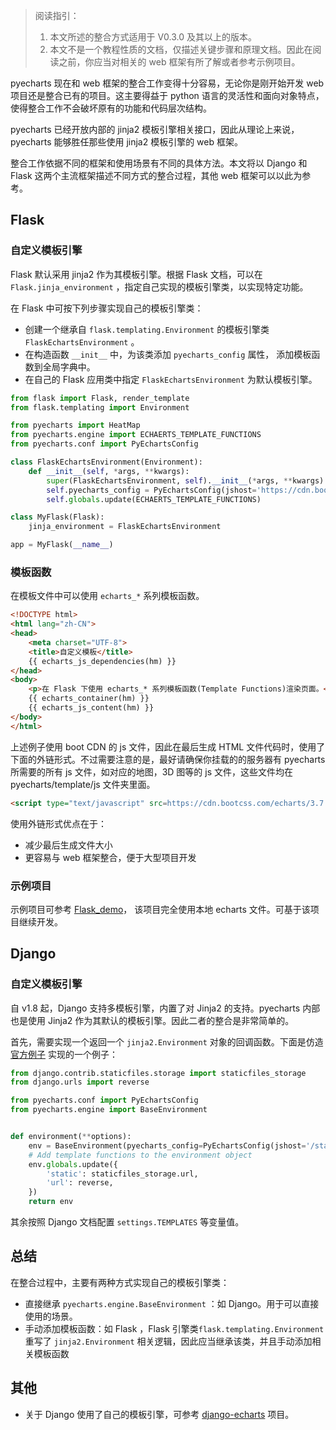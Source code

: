 > 阅读指引：
>
> 1. 本文所述的整合方式适用于 V0.3.0 及其以上的版本。
> 2. 本文不是一个教程性质的文档，仅描述关键步骤和原理文档。因此在阅读之前，你应当对相关的 web 框架有所了解或者参考示例项目。

pyecharts 现在和 web 框架的整合工作变得十分容易，无论你是刚开始开发 web 项目还是整合已有的项目。这主要得益于 python 语言的灵活性和面向对象特点，使得整合工作不会破坏原有的功能和代码层次结构。

pyecharts 已经开放内部的 jinja2 模板引擎相关接口，因此从理论上来说，pyecharts 能够胜任那些使用 jinja2 模板引擎的 web 框架。

整合工作依据不同的框架和使用场景有不同的具体方法。本文将以 Django 和 Flask 这两个主流框架描述不同方式的整合过程，其他 web 框架可以以此为参考。

## Flask

### 自定义模板引擎

Flask 默认采用 jinja2 作为其模板引擎。根据 Flask 文档，可以在 `Flask.jinja_environment` ，指定自己实现的模板引擎类，以实现特定功能。

在 Flask 中可按下列步骤实现自己的模板引擎类：

- 创建一个继承自 `flask.templating.Environment` 的模板引擎类`FlaskEchartsEnvironment` 。
- 在构造函数 `__init__` 中，为该类添加 `pyecharts_config` 属性， 添加模板函数到全局字典中。
- 在自己的 Flask 应用类中指定 `FlaskEchartsEnvironment` 为默认模板引擎。

```python
from flask import Flask, render_template
from flask.templating import Environment

from pyecharts import HeatMap
from pyecharts.engine import ECHAERTS_TEMPLATE_FUNCTIONS
from pyecharts.conf import PyEchartsConfig

class FlaskEchartsEnvironment(Environment):
    def __init__(self, *args, **kwargs):
        super(FlaskEchartsEnvironment, self).__init__(*args, **kwargs)
        self.pyecharts_config = PyEchartsConfig(jshost='https://cdn.bootcss.com/echarts/3.7.2')
        self.globals.update(ECHAERTS_TEMPLATE_FUNCTIONS)

class MyFlask(Flask):
    jinja_environment = FlaskEchartsEnvironment

app = MyFlask(__name__)
```

### 模板函数

在模板文件中可以使用 `echarts_*` 系列模板函数。

```html
<!DOCTYPE html>
<html lang="zh-CN">
<head>
    <meta charset="UTF-8">
    <title>自定义模板</title>
    {{ echarts_js_dependencies(hm) }}
</head>
<body>
    <p>在 Flask 下使用 echarts_* 系列模板函数(Template Functions)渲染页面。</p>
    {{ echarts_container(hm) }}
    {{ echarts_js_content(hm) }}
</body>
</html>
```

上述例子使用 boot CDN 的 js 文件，因此在最后生成 HTML 文件代码时，使用了下面的外链形式。不过需要注意的是，最好请确保你挂载的的服务器有 pyecharts 所需要的所有 js 文件，如对应的地图，3D 图等的 js 文件，这些文件均在 pyecharts/template/js 文件夹里面。

```html
<script type="text/javascript" src=https://cdn.bootcss.com/echarts/3.7.2/echarts.min.js""></script>
```

使用外链形式优点在于：

- 减少最后生成文件大小
- 更容易与 web 框架整合，便于大型项目开发

### 示例项目

示例项目可参考 [Flask_demo](https://github.com/kinegratii/flask_demo)， 该项目完全使用本地 echarts 文件。可基于该项目继续开发。

## Django 

### 自定义模板引擎

自 v1.8 起，Django 支持多模板引擎，内置了对 Jinja2 的支持。pyecharts 内部也是使用 Jinja2 作为其默认的模板引擎。因此二者的整合是非常简单的。

首先，需要实现一个返回一个 `jinja2.Environment` 对象的回调函数。下面是仿造 [官方例子](https://docs.djangoproject.com/en/1.11/topics/templates/#django.template.backends.jinja2.Jinja2) 实现的一个例子：

```python
from django.contrib.staticfiles.storage import staticfiles_storage
from django.urls import reverse

from pyecharts.conf import PyEchartsConfig
from pyecharts.engine import BaseEnvironment


def environment(**options):
    env = BaseEnvironment(pyecharts_config=PyEchartsConfig(jshost='/static/'), **options)
    # Add template functions to the environment object
    env.globals.update({
        'static': staticfiles_storage.url,
        'url': reverse,
    })
    return env

```

其余按照 Django 文档配置 `settings.TEMPLATES` 等变量值。

## 总结

在整合过程中，主要有两种方式实现自己的模板引擎类：

- 直接继承 `pyecharts.engine.BaseEnvironment` ：如 Django。用于可以直接使用的场景。 
- 手动添加模板函数：如 Flask ，Flask 引擎类`flask.templating.Environment` 重写了 `jinja2.Environment` 相关逻辑，因此应当继承该类，并且手动添加相关模板函数 

## 其他

- 关于 Django 使用了自己的模板引擎，可参考 [django-echarts](https://github.com/kinegratii/django-echarts) 项目。